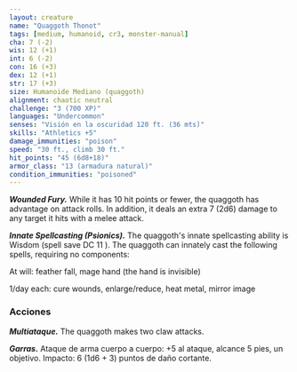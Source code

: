 ```yaml
---
layout: creature
name: "Quaggoth Thonot"
tags: [medium, humanoid, cr3, monster-manual]
cha: 7 (-2)
wis: 12 (+1)
int: 6 (-2)
con: 16 (+3)
dex: 12 (+1)
str: 17 (+3)
size: Humanoide Mediano (quaggoth)
alignment: chaotic neutral
challenge: "3 (700 XP)"
languages: "Undercommon"
senses: "Visión en la oscuridad 120 ft. (36 mts)"
skills: "Athletics +5"
damage_immunities: "poison"
speed: "30 ft., climb 30 ft."
hit_points: "45 (6d8+18)"
armor_class: "13 (armadura natural)"
condition_immunities: "poisoned"
---
```


***Wounded Fury.*** While it has 10 hit points or fewer, the quaggoth has advantage on attack rolls. In addition, it deals an extra 7 (2d6) damage to any target it hits with a melee attack.

***Innate Spellcasting (Psionics).*** The quaggoth's innate spellcasting ability is Wisdom (spell save DC 11 ). The quaggoth can innately cast the following spells, requiring no components:

At will: feather fall, mage hand (the hand is invisible)

1/day each: cure wounds, enlarge/reduce, heat metal, mirror image

### Acciones

***Multiataque.*** The quaggoth makes two claw attacks.

***Garras.*** Ataque de arma cuerpo a cuerpo: +5 al ataque, alcance 5 pies, un objetivo. Impacto: 6 (1d6 + 3) puntos de daño cortante.
